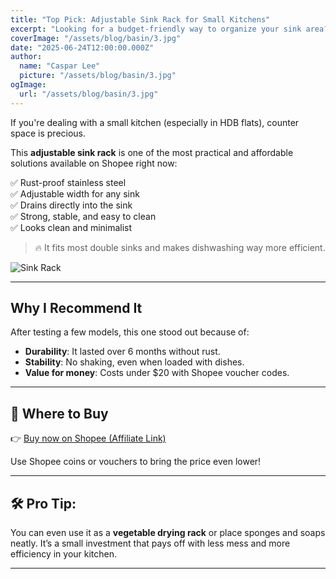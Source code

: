 ```yaml
---
title: "Top Pick: Adjustable Sink Rack for Small Kitchens"
excerpt: "Looking for a budget-friendly way to organize your sink area? This rust-proof, space-saving sink rack is a must-have for every HDB kitchen."
coverImage: "/assets/blog/basin/3.jpg"
date: "2025-06-24T12:00:00.000Z"
author:
  name: "Caspar Lee"
  picture: "/assets/blog/basin/3.jpg"
ogImage:
  url: "/assets/blog/basin/3.jpg"
---
```



If you're dealing with a small kitchen (especially in HDB flats), counter space is precious.

This **adjustable sink rack** is one of the most practical and affordable solutions available on Shopee right now:

✅ Rust-proof stainless steel  
✅ Adjustable width for any sink  
✅ Drains directly into the sink  
✅ Strong, stable, and easy to clean  
✅ Looks clean and minimalist

> 🔥 It fits most double sinks and makes dishwashing way more efficient.

![Sink Rack](https://cf.shopee.com.my/file/df7f16976a42b2cd919f80c179613636)

---

## Why I Recommend It

After testing a few models, this one stood out because of:

- **Durability**: It lasted over 6 months without rust.
- **Stability**: No shaking, even when loaded with dishes.
- **Value for money**: Costs under $20 with Shopee voucher codes.

---

## 💸 Where to Buy

👉 [Buy now on Shopee (Affiliate Link)](https://shopee.sg/your-affiliate-link-here)

Use Shopee coins or vouchers to bring the price even lower!

---

## 🛠️ Pro Tip:

You can even use it as a **vegetable drying rack** or place sponges and soaps neatly. It’s a small investment that pays off with less mess and more efficiency in your kitchen.

---

